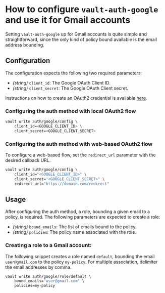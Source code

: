 # How to configure `vault-auth-google` and use it for Gmail accounts

Setting `vault-auth-google` up for Gmail accounts is quite simple and
straightforward, since the only kind of policy bound available is the email
address bounding.


## Configuration

The configuration expects the following two required parameters:

 - _(string)_ `client_id`: The Google OAuth Client ID.
 - _(string)_ `client_secret`: The Google OAuth Client secret.

Instructions on how to create an OAuth2 credential is available [here](oauth.md).

### Configuring the auth method with local OAuth2 flow

```sh
vault write auth/google/config \
    client_id=<GOOGLE_CLIENT_ID> \
    client_secret=<GOOGLE_CLIENT_SECRET>
```


### Configuring the auth method with web-based OAuth2 flow

To configure a web-based flow, set the `redirect_url` parameter with the
desired callback URL.

```sh
vault write auth/google/config \
    client_id="<GOOGLE_CLIENT_ID>" \
    client_secret="<GOOGLE_CLIENT_SECRET>" \
    redirect_url="https://domain.com/redirect"
```


## Usage

After configuring the auth method, a role, bounding a given email to a policy,
is required. The following parameters are expected to create a role:

 - _(string)_ `bound_emails`: The list of emails bound to the policy.
 - _(string)_ `policies`: The policy name associated with the role.

### Creating a role to a Gmail account:

The following snippet creates a role named `default`, bounding the email
`user@gmail.com`  to the policy `my-policy`. For multiple association,
delimiter the email addresses by comma.

```sh
vault write auth/google/role/default \
    bound_emails="user@gmail.com" \
    policies=my-policy
```
